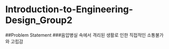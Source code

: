 # Introduction-to-Engineering-Design_Group2


##Problem Statement
###음압병실 속에서 격리된 생활로 인한 직접적인 소통불가와 고립감

